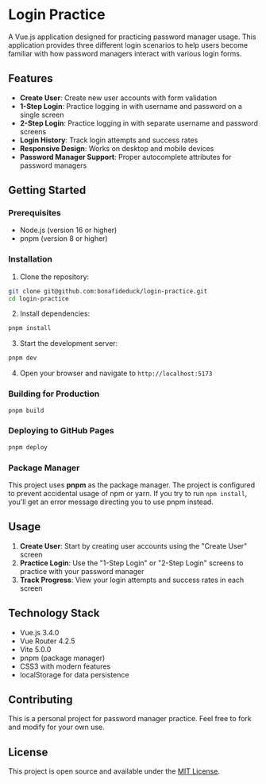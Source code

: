 # Login Practice

A Vue.js application designed for practicing password manager usage. This application provides three different login scenarios to help users become familiar with how password managers interact with various login forms.

## Features

- **Create User**: Create new user accounts with form validation
- **1-Step Login**: Practice logging in with username and password on a single screen
- **2-Step Login**: Practice logging in with separate username and password screens
- **Login History**: Track login attempts and success rates
- **Responsive Design**: Works on desktop and mobile devices
- **Password Manager Support**: Proper autocomplete attributes for password managers

## Getting Started

### Prerequisites

- Node.js (version 16 or higher)
- pnpm (version 8 or higher)

### Installation

1. Clone the repository:

```bash
git clone git@github.com:bonafideduck/login-practice.git
cd login-practice
```

2. Install dependencies:

```bash
pnpm install
```

3. Start the development server:

```bash
pnpm dev
```

4. Open your browser and navigate to `http://localhost:5173`

### Building for Production

```bash
pnpm build
```

### Deploying to GitHub Pages

```bash
pnpm deploy
```

### Package Manager

This project uses **pnpm** as the package manager. The project is configured to prevent accidental usage of npm or yarn. If you try to run `npm install`, you'll get an error message directing you to use pnpm instead.

## Usage

1. **Create User**: Start by creating user accounts using the "Create User" screen
2. **Practice Login**: Use the "1-Step Login" or "2-Step Login" screens to practice with your password manager
3. **Track Progress**: View your login attempts and success rates in each screen

## Technology Stack

- Vue.js 3.4.0
- Vue Router 4.2.5
- Vite 5.0.0
- pnpm (package manager)
- CSS3 with modern features
- localStorage for data persistence

## Contributing

This is a personal project for password manager practice. Feel free to fork and modify for your own use.

## License

This project is open source and available under the [MIT License](LICENSE).
